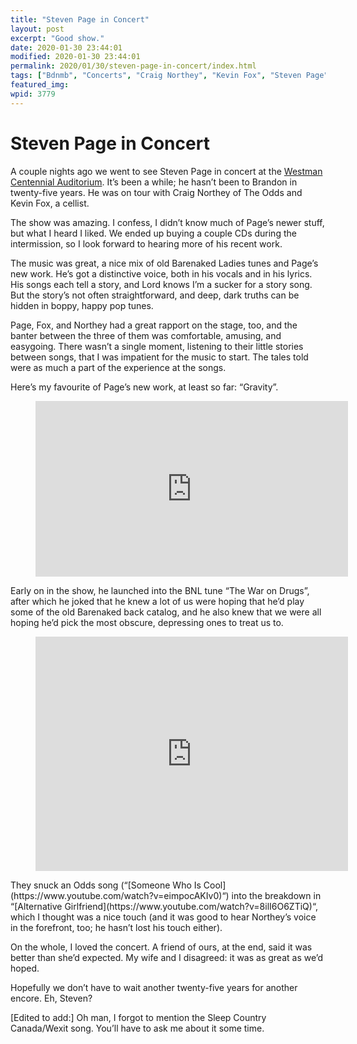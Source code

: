 ```yaml
---
title: "Steven Page in Concert"
layout: post
excerpt: "Good show."
date: 2020-01-30 23:44:01
modified: 2020-01-30 23:44:01
permalink: 2020/01/30/steven-page-in-concert/index.html
tags: ["Bdnmb", "Concerts", "Craig Northey", "Kevin Fox", "Steven Page", "Music", "Reviews"]
featured_img: 
wpid: 3779
---
```


# Steven Page in Concert

A couple nights ago we went to see Steven Page in concert at the [Westman Centennial Auditorium](http://wmca.ca/). It’s been a while; he hasn’t been to Brandon in twenty-five years. He was on tour with Craig Northey of The Odds and Kevin Fox, a cellist.

The show was amazing. I confess, I didn’t know much of Page’s newer stuff, but what I heard I liked. We ended up buying a couple CDs during the intermission, so I look forward to hearing more of his recent work.

The music was great, a nice mix of old Barenaked Ladies tunes and Page’s new work. He’s got a distinctive voice, both in his vocals and in his lyrics. His songs each tell a story, and Lord knows I’m a sucker for a story song. But the story’s not often straightforward, and deep, dark truths can be hidden in boppy, happy pop tunes.

Page, Fox, and Northey had a great rapport on the stage, too, and the banter between the three of them was comfortable, amusing, and easygoing. There wasn’t a single moment, listening to their little stories between songs, that I was impatient for the music to start. The tales told were as much a part of the experience at the songs.

Here’s my favourite of Page’s new work, at least so far: “Gravity”.

<figure class="wp-block-embed-youtube wp-block-embed is-type-video is-provider-youtube wp-embed-aspect-16-9 wp-has-aspect-ratio"><div class="wp-block-embed__wrapper"><iframe allow="accelerometer; autoplay; clipboard-write; encrypted-media; gyroscope; picture-in-picture; web-share" allowfullscreen="" frameborder="0" height="281" loading="lazy" src="https://www.youtube.com/embed/yzcAESp1QqA?feature=oembed" title="Steven Page - Gravity (LIVE)" width="500"></iframe></div></figure>Early on in the show, he launched into the BNL tune “The War on Drugs”, after which he joked that he knew a lot of us were hoping that he’d play some of the old Barenaked back catalog, and he also knew that we were all hoping he’d pick the most obscure, depressing ones to treat us to.

<figure class="wp-block-embed-youtube wp-block-embed is-type-video is-provider-youtube wp-embed-aspect-4-3 wp-has-aspect-ratio"><div class="wp-block-embed__wrapper"><iframe allow="accelerometer; autoplay; clipboard-write; encrypted-media; gyroscope; picture-in-picture; web-share" allowfullscreen="" frameborder="0" height="375" loading="lazy" src="https://www.youtube.com/embed/3rWVeFzSrL0?feature=oembed" title="War on Drugs" width="500"></iframe></div></figure>They snuck an Odds song (“[Someone Who Is Cool](https://www.youtube.com/watch?v=eimpocAKIv0)“) into the breakdown in “[Alternative Girlfriend](https://www.youtube.com/watch?v=8ilI6O6ZTiQ)“, which I thought was a nice touch (and it was good to hear Northey’s voice in the forefront, too; he hasn’t lost his touch either).

On the whole, I loved the concert. A friend of ours, at the end, said it was better than she’d expected. My wife and I disagreed: it was as great as we’d hoped.

Hopefully we don’t have to wait another twenty-five years for another encore. Eh, Steven?

\[Edited to add:\] Oh man, I forgot to mention the Sleep Country Canada/Wexit song. You’ll have to ask me about it some time.